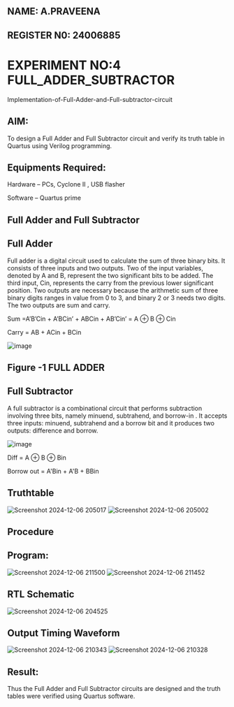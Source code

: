 ## NAME: A.PRAVEENA
## REGISTER N0: 24006885
# EXPERIMENT NO:4  FULL_ADDER_SUBTRACTOR

Implementation-of-Full-Adder-and-Full-subtractor-circuit

## AIM:

To design a Full Adder and Full Subtractor circuit and verify its truth table in Quartus using Verilog programming.

## Equipments Required:

Hardware – PCs, Cyclone II , USB flasher

Software – Quartus prime

## Full Adder and Full Subtractor

## Full Adder

Full adder is a digital circuit used to calculate the sum of three binary bits. It consists of three inputs and two outputs. Two of the input variables, denoted by A and B, represent the two significant bits to be added. The third input, Cin, represents the carry from the previous lower significant position. Two outputs are necessary because the arithmetic sum of three binary digits ranges in value from 0 to 3, and binary 2 or 3 needs two digits. The two outputs are sum and carry.

Sum =A’B’Cin + A’BCin’ + ABCin + AB’Cin’ = A ⊕ B ⊕ Cin 

Carry = AB + ACin + BCin

![image](https://github.com/naavaneetha/FULL_ADDER_SUBTRACTOR/assets/154305477/0f30ba51-5ffb-4198-845f-18e054f675e7)

## Figure -1 FULL ADDER

## Full Subtractor

A full subtractor is a combinational circuit that performs subtraction involving three bits, namely minuend, subtrahend, and borrow-in . It accepts three inputs: minuend, subtrahend and a borrow bit and it produces two outputs: difference and borrow.

![image](https://github.com/naavaneetha/FULL_ADDER_SUBTRACTOR/assets/154305477/02b24f51-ab51-4304-9ad6-7b81ffc1ead5)

Diff = A ⊕ B ⊕ Bin 

Borrow out = A'Bin + A'B + BBin

## Truthtable
![Screenshot 2024-12-06 205017](https://github.com/user-attachments/assets/dccd430c-8f1c-48ed-a95c-c03f85d8c513)
![Screenshot 2024-12-06 205002](https://github.com/user-attachments/assets/9c36d812-854a-469e-b4f3-66fb301a2aa5)


## Procedure



## Program:
![Screenshot 2024-12-06 211500](https://github.com/user-attachments/assets/8203431b-194e-4769-b47e-05bfe8b18d7b)
![Screenshot 2024-12-06 211452](https://github.com/user-attachments/assets/5ce77493-aae3-487f-ae52-fd58be308e25)


## RTL Schematic
![Screenshot 2024-12-06 204525](https://github.com/user-attachments/assets/695885b4-b480-48fa-a6bb-ca1d32fac25c)

## Output Timing Waveform
![Screenshot 2024-12-06 210343](https://github.com/user-attachments/assets/8a1a372c-161e-49ba-bd83-4df3d41da1a9)
![Screenshot 2024-12-06 210328](https://github.com/user-attachments/assets/015fd41d-c33c-4722-838a-954228746750)


## Result:
Thus the Full Adder and Full Subtractor circuits are designed and the truth tables were verified using Quartus software.



